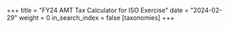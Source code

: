+++
title = "FY24 AMT Tax Calculator for ISO Exercise"
date = "2024-02-29"
weight = 0
in_search_index = false
[taxonomies]
+++

